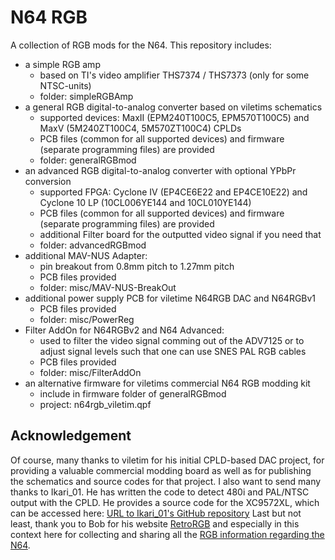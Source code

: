 # N64 RGB 

A collection of RGB mods for the N64. This repository includes:

- a simple RGB amp
  * based on TI's video amplifier THS7374 / THS7373 (only for some NTSC-units)
  * folder: simpleRGBAmp
- a general RGB digital-to-analog converter based on viletims schematics
  * supported devices: MaxII (EPM240T100C5, EPM570T100C5) and MaxV (5M240ZT100C4, 5M570ZT100C4) CPLDs
  * PCB files (common for all supported devices) and firmware (separate programming files) are provided
  * folder: generalRGBmod
- an advanced RGB digital-to-analog converter with optional YPbPr conversion
  * supported FPGA: Cyclone IV (EP4CE6E22 and EP4CE10E22) and Cyclone 10 LP (10CL006YE144 and 10CL010YE144)
  * PCB files (common for all supported devices) and firmware (separate programming files) are provided
  * additional Filter board for the outputted video signal if you need that
  * folder: advancedRGBmod
- additional MAV-NUS Adapter:
  * pin breakout from 0.8mm pitch to 1.27mm pitch
  * PCB files provided
  * folder: misc/MAV-NUS-BreakOut
- additional power supply PCB for viletime N64RGB DAC and N64RGBv1
  * PCB files provided
  * folder: misc/PowerReg
- Filter AddOn for N64RGBv2 and N64 Advanced:
  * used to filter the video signal comming out of the ADV7125 or to adjust signal levels such that one can use SNES PAL RGB cables
  * PCB files provided
  * folder: misc/FilterAddOn
- an alternative firmware for viletims commercial N64 RGB modding kit
  * include in firmware folder of generalRGBmod
  * project: n64rgb_viletim.qpf


## Acknowledgement

Of course, many thanks to viletim for his initial CPLD-based DAC project, for providing a valuable commercial modding board as well as for publishing the schematics and source codes for that project.
I also want to send many thanks to Ikari_01. He has written the code to detect 480i and PAL/NTSC output with the CPLD. He provides a source code for the XC9572XL, which can be accessed here: [URL to Ikari_01's GitHub repository](https://github.com/mrehkopf/n64rgb)
Last but not least, thank you to Bob for his website [RetroRGB](http://retrorgb.com) and especially in this context here for collecting and sharing all the [RGB information regarding the N64](http://retrorgb.com/n64.html).